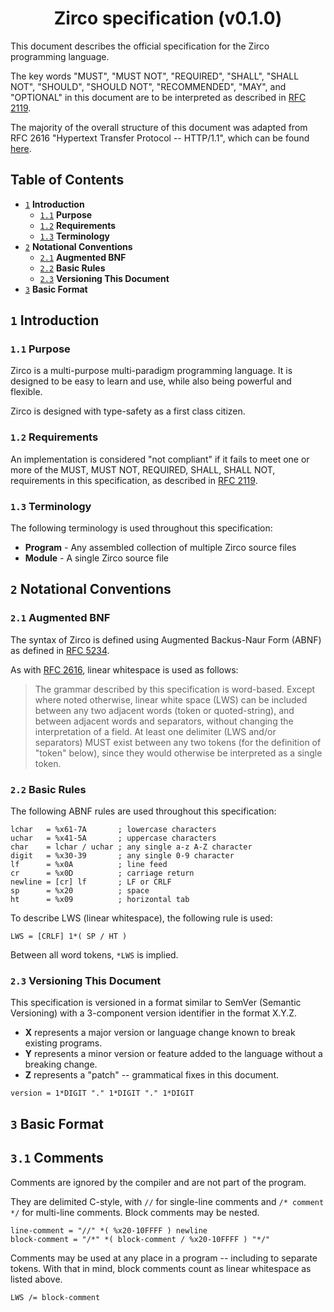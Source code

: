 <div align="center">

# Zirco specification (v0.1.0)

</div>

This document describes the official specification for the Zirco programming language.

The key words "MUST", "MUST NOT", "REQUIRED", "SHALL", "SHALL NOT", "SHOULD", "SHOULD NOT", "RECOMMENDED",  "MAY", and "OPTIONAL" in this document are to be interpreted as described in [RFC 2119][rfc2119].

The majority of the overall structure of this document was adapted from RFC 2616 "Hypertext Transfer Protocol -- HTTP/1.1", which can be found [here][rfc2616].

## Table of Contents

- [`1`](#-1) **Introduction**
  - [`1.1`](#-1-1) **Purpose**
  - [`1.2`](#-1-2) **Requirements**
  - [`1.3`](#-1-3) **Terminology**
- [`2`](#-2) **Notational Conventions**
  - [`2.1`](#-2-1) **Augmented BNF**
  - [`2.2`](#-2-2) **Basic Rules**
  - [`2.3`](#-2-3) **Versioning This Document**
- [`3`](#-3) **Basic Format**

<a id="-1">

## `1` **Introduction**

<a id="-1-1">

### `1.1` **Purpose**

Zirco is a multi-purpose multi-paradigm programming language. It is designed to be easy to learn and use, while also being powerful and flexible.

Zirco is designed with type-safety as a first class citizen.

<a id="-1-2">

### `1.2` **Requirements**

An implementation is considered "not compliant" if it fails to meet one or more of the MUST, MUST NOT, REQUIRED, SHALL, SHALL NOT, requirements in this specification, as described in [RFC 2119][rfc2119].

<a id="-1-3">

### `1.3` **Terminology**

The following terminology is used throughout this specification:

- **Program** - Any assembled collection of multiple Zirco source files
- **Module** - A single Zirco source file

<a id="-2">

## `2` **Notational Conventions**

<a id="-2-1">

### `2.1` **Augmented BNF**

The syntax of Zirco is defined using Augmented Backus-Naur Form (ABNF) as defined in [RFC 5234][rfc5234].

As with [RFC 2616][rfc2616], linear whitespace is used as follows:

> The grammar described by this specification is word-based. Except
> where noted otherwise, linear white space (LWS) can be included
> between any two adjacent words (token or quoted-string), and
> between adjacent words and separators, without changing the
> interpretation of a field. At least one delimiter (LWS and/or
> separators) MUST exist between any two tokens (for the definition
> of "token" below), since they would otherwise be interpreted as a
> single token.

<a id="-2-2">

### `2.2` **Basic Rules**

The following ABNF rules are used throughout this specification:

```
lchar   = %x61-7A       ; lowercase characters 
uchar   = %x41-5A       ; uppercase characters
char    = lchar / uchar ; any single a-z A-Z character
digit   = %x30-39       ; any single 0-9 character
lf      = %x0A          ; line feed
cr      = %x0D          ; carriage return
newline = [cr] lf       ; LF or CRLF
sp      = %x20          ; space
ht      = %x09          ; horizontal tab
```

To describe LWS (linear whitespace), the following rule is used:

```
LWS = [CRLF] 1*( SP / HT )
```

Between all word tokens, `*LWS` is implied.

<a id="-2-3">

### `2.3` **Versioning This Document**

This specification is versioned in a format similar to SemVer (Semantic Versioning) with a 3-component version identifier in the format X.Y.Z.

- **X** represents a major version or language change known to break existing programs.
- **Y** represents a minor version or feature added to the language without a breaking change.
- **Z** represents a "patch" -- grammatical fixes in this document.

```
version = 1*DIGIT "." 1*DIGIT "." 1*DIGIT
```

<a id="-3">

## `3` **Basic Format**

<a id="-3-1">

## `3.1` **Comments**

Comments are ignored by the compiler and are not part of the program.

They are delimited C-style, with `//` for single-line comments and `/* comment */` for multi-line comments. Block comments may be nested.

```
line-comment = "//" *( %x20-10FFFF ) newline
block-comment = "/*" *( block-comment / %x20-10FFFF ) "*/"
```

Comments may be used at any place in a program -- including to separate tokens. With that in mind, block comments count as linear whitespace as listed above.

```
LWS /= block-comment
```

[rfc2119]: https://www.rfc-editor.org/rfc/rfc2119
[rfc2616]: https://www.rfc-editor.org/rfc/rfc2616
[rfc5234]: https://www.rfc-editor.org/rfc/rfc5234